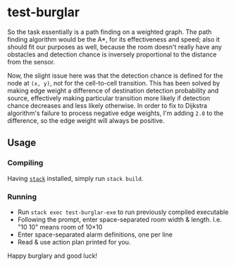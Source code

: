 # test-burglar

So the task essentially is a path finding on a weighted graph. 
The path finding algorithm would be the A*, for its effectiveness and speed; 
also it should fit our purposes as well, because the room doesn't really have 
any obstacles and detection chance is inversely proportional to the distance 
from the sensor.

Now, the slight issue here was that the detection chance is defined for 
the node at `(x, y)`, not for the cell-to-cell transition. This has been solved 
by making edge weight a difference of destination detection probability 
and source, effectively making particular transition more likely if detection 
chance decreases and less likely otherwise. In order to fix to Dijkstra 
algorithm's failure to process negative edge weights, I'm adding `2.0` 
to the difference, so the edge weight will always be positive. 

## Usage

### Compiling

Having [`stack`](http://haskellstack.com/) installed, simply run `stack build`.

### Running

*   Run `stack exec test-burglar-exe` to run previously compiled executable
*   Following the prompt, enter space-separated room width & length. I.e. "10 10" 
    means room of 10×10
*   Enter space-separated alarm definitions, one per line
*   Read & use action plan printed for you.

Happy burglary and good luck!
